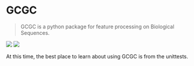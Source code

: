 # GCGC

> GCGC is a python package for feature processing on Biological Sequences.

[![](https://img.shields.io/pypi/v/gcgc.svg)](https://pypi.python.org/pypi/gcgc)
[![](https://img.shields.io/travis/tshauck/gcgc.svg)](https://travis-ci.org/tshauck/gcgc)

At this time, the best place to learn about using GCGC is from the unittests.
